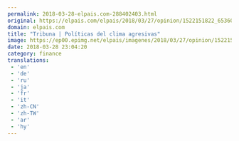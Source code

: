 ```yaml
---
permalink: 2018-03-28-elpais.com-288402403.html
original: https://elpais.com/elpais/2018/03/27/opinion/1522151822_653608.html#?ref=rss&format=simple&link=link
domain: elpais.com
title: "Tribuna | Políticas del clima agresivas"
image: https://ep00.epimg.net/elpais/imagenes/2018/03/27/opinion/1522151822_653608_1522152088_rrss_normal.jpg
date: 2018-03-28 23:04:20
category: finance
translations: 
 - 'en'
 - 'de'
 - 'ru'
 - 'ja'
 - 'fr'
 - 'it'
 - 'zh-CN'
 - 'zh-TW'
 - 'ar'
 - 'hy'
---
```


